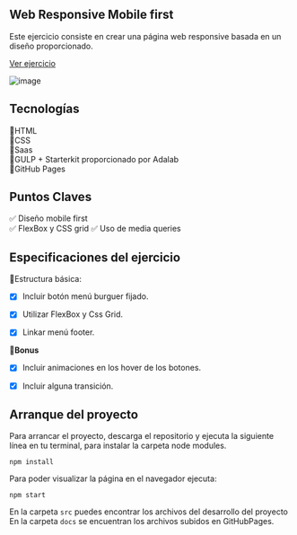 ## Web Responsive Mobile first

Este ejercicio consiste en crear una página web responsive basada en un diseño proporcionado. 

[Ver ejercicio](https://lourdesjupo.github.io/webResponsive_example/)

![image](https://github.com/Lourdesjupo/webResponsive_example/assets/126502912/e130d40d-eb71-41b6-b91b-96f71b039a75)


## Tecnologías

🔸HTML    
🔸CSS    
🔸Saas    
🔸GULP + Starterkit proporcionado por Adalab    
🔸GitHub Pages    

## Puntos Claves

✅ Diseño mobile first  
✅ FlexBox y CSS grid
✅ Uso de media queries

## Especificaciones del ejercicio

📍Estructura básica:
- [x] Incluir botón menú burguer fijado.
- [x] Utilizar FlexBox  y Css Grid.
- [x] Linkar menú footer.


💫**Bonus**
- [x] Incluir animaciones en los hover de los botones.
- [x] Incluir alguna transición.
  


## Arranque del proyecto

Para arrancar el proyecto, descarga el repositorio y ejecuta la siguiente línea en tu terminal, para instalar la carpeta node modules. 
````
npm install
`````
Para poder visualizar la página en el navegador ejecuta: 

````
npm start
`````

En la carpeta `src` puedes encontrar los archivos del desarrollo del proyecto
En la carpeta `docs` se encuentran los archivos subidos en GitHubPages.
